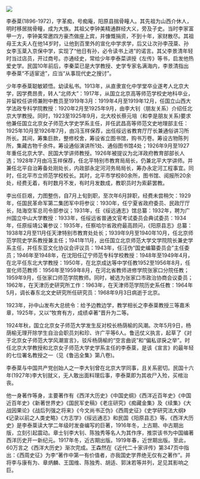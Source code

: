 ![](https://s2.loli.net/2022/08/12/qwEKVZtL7G4pjYJ.jpg)

李泰棻(1896-1972)，字革痴，号痴庵，阳原县揣骨疃人。其先祖为山西介休人，明时移居揣骨疃，成为大族。其祖父李钟美精通群经大义，旁及子史。当时李家富甲一方，李钟美常邀四方豪杰做座上宾，并慷慨捐资，不到十年，家财散尽。其祖母王太夫人在他14岁时，让他到百里外的宣化中学求学，后又让次孙李茂棻、孙女李玉棻入京保中学，实现了“他日有孙，必令读书上进”的诺言。其父李景清年轻时当过店员，开过商号。亦通经史，常给少年李泰菜讲授《左传》等书，启发他热爱史学。民国10年前后，李秦菜已是大学教授、史学专家名满海内，李景清指出李泰棻“不适宦途”，应当“从事现代史之搜讨”。

少年李泰棻聪敏颖悟。幼读私书。1913年，从直隶宣化中学堂卒业遂考人北京大学，因学费昂贵，转人“北师大”：1917年，从国立北京高等师范学校史地科卒业，并留校任讲师兼附中教员至1919年3月：1919年4月至1919年12月，任国立山西大学法政专科学院教授：1920年2月至1925年9月，由李大钊（朋友关系）介绍任北京大学教授。同时，1923至1925年9月，北大校长蔡元培（和李是朋友关系)要求他兼任国立北京女子师范大学史学系主任，并任武昌高等师范文史地理部主任：1925年10月至1926年7月，由冯玉样保荐，出任绥远省教育厅厅长兼通俗讲习所所长。其间，筹集巨款，整修校舍，筹设省立图书馆，购书万卷。筹设古物陈列所，集藏古物千余件。筹设通俗演讲所1处、通俗图书馆4处；1926年9月至1927年重任北京大学、民国大学讲师教授。1926年被提议为北洋政府教育部部长人选；1928年7月由冯玉祥保荐，任北平特别市教育局局长，仍兼北平大学讲师。并兼任北平自治筹备处刚处长，内政部永定河河务局局长，筹办永定河工程事宜。同时，任北平市立师范学校校长。其时，北平市学校80余所，图书馆、阅报所20余处，经费无着，有时数月不发，有时月发数成，教职员时为索薪罢教。

李出任巨艰，力图整伤，自7月上旬到职，至次年6月辞职，经费未尝稍欠：1929年，任国民革命军第二集团军中将参议：1930年，任宁夏省政府委员、民政厅厅长，陆海空军总司令部参议；1931年，任《绥远通志》馆总纂：1932年，聘为广州国立中山大学教授：1933年，任绥远省普通文官考试委员会典试委员：1934年，任原绥靖公署参议：1935年，任察哈尔省政府最高顾问，《阳原县志》总纂：1938年2月至11月任天津特别市教育处处长；1939年9月至1940年10月，任北京师范学院史学系教授兼主任；1941年11月，出任国立北京师范大学文学院院长兼史学系主任，并任东亚文化协议会评议员：1943年，任汪伪“国史编纂委员会”主任委员；1946年至1948年，在沈阳任辽宁师范专科学校教授：1948年至1949年4月，在北平任东北大学教授：1950年，在北京成达等中学任教1952至1956年8月，任宣化师范教师：1956年至1959年8月，在河北省教师进修学院张家口分院任教；1959年9月，任张家口师范学院教师。同时，被选为张家口市政治协商会议委员；1962年，在天津历史研究所工作：1963年，在天津师范学院历史系任教：1964年5月，调长春东北文史研究所任研究员：1968年9月3日病逝于北京。

1923年，孙中山发布大总统令：给予边教边学，教学相长之李泰棻教授三等嘉禾章，1925年，又以“牧育有方，成绩卓著”晋升为二等。

1924年秋，国立北京女子师范大学发生反对校长杨荫榆的风潮。次年5月9日，杨荫榆无理开除学生自治会职员刘和珍、许广平等6人。鲁迅仗义执言，起草了《对于北京女子师范大学风潮宣言》，驳斥杨荫榆的“空言曲说”和“偏私谬戾之举”。时任北京大学教授和北京女子师范大学史学系主任的李泰棻，是该《宣言》的最年轻的七位署名教授之一（见《鲁迅全集》第八卷)。

李泰棻与中国共产党创始人之一李大钊曾在北京大学同事，且关系密切。民国十六年(1927年)李大钊就义，无人敢出面料理后事，李泰棻即为其收尸入殓，买棺治丧。

他一身著作等身，主要著作有《西洋大历史》《中国史纲》《西洋近百年史》《中国近百年史》《新著世界史》《国民军史稿》《老庄研究》《痴藏金集》及《续集》《大战因果论》《战后列强之将来》《今文尚书正伪》《西周史征》《史学研究法大纲》《记录以前之人类史略》《方志学》《绥远通志》和民国《阳原县志》等。《西洋大历史》是李泰棻读大学二年级时发奋编写的巨著，1916年冬，上古期、中古期出版，立刻引起震动。章士钊李大钊、陈独秀等名人为其作序，推崇该书为中国编著西洋历史开一新纪元。1917年冬，近古期出版。1919年春，近世期出版。至此，60万言之《西洋大历史》渐次完成。王森然在《近代二十家评传》第347页中指出：《西周史征》为李“著作中第一有价值者，亦我国史学界绝无仅有之著作”。并将李与康有为、章炳麟、王国维、陈独秀、胡适、郭沫若等并列，足见其影响之巨。